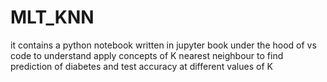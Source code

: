 # MLT_KNN
it contains a python notebook written in jupyter book under the hood of vs code to understand apply concepts of K nearest neighbour to find prediction of diabetes and test accuracy at different values of K
